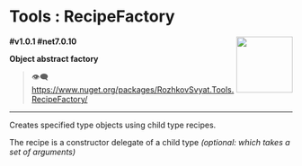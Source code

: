# Tools : RecipeFactory

<img align="right" width="100" height="100" src="https://github.com/rozhkovsvyat/Tools.RecipeFactory/assets/71471748/98470c48-21be-4be4-b9c4-7cae18cbc4df">

**#v1.0.1 #net7.0.10**

**Object abstract factory**

> :eye_speech_bubble: https://www.nuget.org/packages/RozhkovSvyat.Tools.RecipeFactory/

---

Creates specified type objects using child type recipes.

The recipe is a constructor delegate of a child type _(optional: which takes a set of arguments)_
